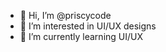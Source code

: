 - 👋 Hi, I’m @priscycode
- 👀 I’m interested in UI/UX designs
- 🌱 I’m currently learning UI/UX


<!---
priscycode/priscycode is a ✨ special ✨ repository because its `README.md` (this file) appears on your GitHub profile.
You can click the Preview link to take a look at your changes.
--->
